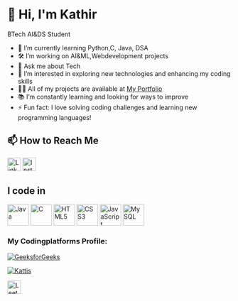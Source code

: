 # 👋 Hi, I'm Kathir

BTech AI&DS Student

- 🌱 I’m currently learning Python,C, Java, DSA
- 🛠 I’m working on AI&ML,Webdevelopment projects
- 💬 Ask me about Tech
- 🔭 I’m interested in exploring new technologies and enhancing my coding skills
- 👨‍💻 All of my projects are available at [My Portfolio](https://earnest-marzipan-2886d2.netlify.app)
- 📚 I’m constantly learning and looking for ways to improve
- ⚡ Fun fact: I love solving coding challenges and learning new programming languages!


## 📫 How to Reach Me

[<img src="https://upload.wikimedia.org/wikipedia/commons/c/ca/LinkedIn_logo_initials.png" alt="LinkedIn" width="30" height="30">](https://www.linkedin.com/in/YOUR_LINKEDIN_HANDLE)
[<img src="https://upload.wikimedia.org/wikipedia/commons/a/a5/Instagram_icon.png" alt="Instagram" width="30" height="30">](https://www.instagram.com/toxic_kathirx?utm_source=qr&igsh=dWdzMjc3M2U5MGJz)



## I code in
<p align="left">
  <img width="48" height="48" src="https://img.icons8.com/color/48/java-coffee-cup-logo--v1.png" alt="Java"/>
  <img width="48" height="48" src="https://img.icons8.com/color/48/c-programming.png" alt="C"/>
  <img width="48" height="48" src="https://img.icons8.com/color/48/html-5--v1.png" alt="HTML5"/>
  <img width="48" height="48" src="https://img.icons8.com/fluency/48/css3.png" alt="CSS3"/>
  <img width="48" height="48" src="https://img.icons8.com/color/48/javascript--v1.png" alt="JavaScript"/>
  <img width="48" height="48" src="https://img.icons8.com/fluency/48/mysql-logo.png" alt="MySQL"/>
</p>


### My Codingplatforms Profile:

[![GeeksforGeeks](https://img.shields.io/badge/-GeeksforGeeks-0F9D58?style=flat-square&logo=geeksforgeeks&logoColor=white)](https://www.geeksforgeeks.org/user/kathir_c/)

[![Kattis](https://img.shields.io/badge/Kattis-kathireswaran--c-3776AB?style=flat-square)](https://open.kattis.com/users/kathireswaran-c)

[<img src="https://leetcode.com/static/images/LeetCode_logo_rvs.png" alt="LeetCode" width="30" height="30"> ](https://leetcode.com/u/Kathir_tech/)





